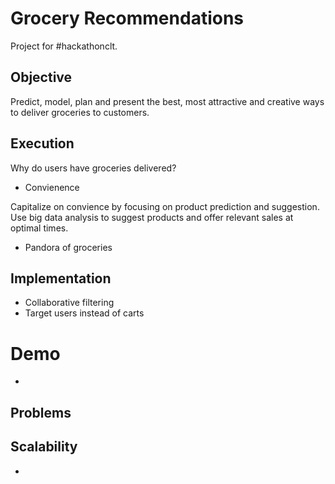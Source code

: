 # Grocery Recommendations
Project for #hackathonclt.

## Objective
Predict, model, plan and present the best, most attractive and creative ways to deliver groceries to customers.

## Execution
Why do users have groceries delivered?  
- Convienence  

Capitalize on convience by focusing on product prediction and suggestion.  
Use big data analysis to suggest products and offer relevant sales at optimal times.  
- Pandora of groceries

## Implementation
- Collaborative filtering  
- Target users instead of carts  

# Demo
- 

## Problems

## Scalability
- 
